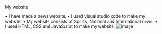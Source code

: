 My website

•	I have made a news website. 
•	I used visual studio code to make my website. 
•	My website consists of Sports, National and International news.
•	I used HTML, CSS and JavaScript to make my website. 
![image](https://user-images.githubusercontent.com/103839944/213917251-668a1d3a-c5d5-4480-a98a-a6ec9c22abc6.png)


